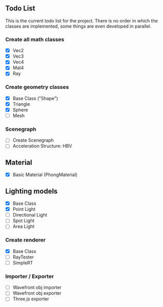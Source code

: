 ## Todo List

This is the current todo list for the project.
There is no order in which the classes are implemented, some things are even developed in parallel.

### Create all math classes

- [X] Vec2
- [X] Vec3
- [X] Vec4
- [X] Mat4
- [X] Ray

### Create geometry classes

- [X] Base Class  ("Shape")
- [X] Triangle
- [X] Sphere
- [ ] Mesh

### Scenegraph

- [ ] Create Scenegraph
- [ ] Acceleration Structure: HBV

## Material

- [X] Basic Material (PhongMaterial)

## Lighting models

- [X] Base Class
- [X] Point Light
- [ ] Directional Light
- [ ] Spot Light
- [ ] Area Light

### Create renderer

- [X] Base Class
- [ ] RayTester
- [ ] SimpleRT

### Importer / Exporter

- [ ] Wavefront obj importer
- [ ] Wavefront obj exporter
- [ ] Three.js exporter
